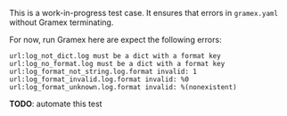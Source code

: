 This is a work-in-progress test case. It ensures that errors in `gramex.yaml`
without Gramex terminating.

For now, run Gramex here are expect the following errors:

    url:log_not_dict.log must be a dict with a format key
    url:log_no_format.log must be a dict with a format key
    url:log_format_not_string.log.format invalid: 1
    url:log_format_invalid.log.format invalid: %0
    url:log_format_unknown.log.format invalid: %(nonexistent)

**TODO**: automate this test
